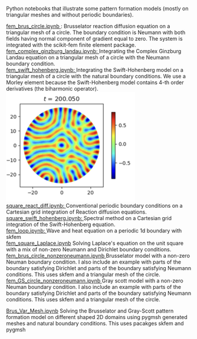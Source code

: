 Python notebooks that illustrate some pattern formation models (mostly on triangular meshes and without periodic boundaries).

<a href="https://github.com/aquillen/Pattern_Formation_FEM/blob/main/fem_brus_circle.ipynb"> 
fem_brus_circle.ipynb </a>: Brusselator reaction diffusion equation on a triangular mesh of a circle.  The boundary condition is Neumann with both fields having normal component of gradient equal to zero. The system is integrated with the scikit-fem finite element package. 


<a href="https://github.com/aquillen/Pattern_Formation_FEM/blob/main/fem_complex_ginzburg_landau.ipynb">
fem_complex_ginzburg_landau.ipynb: </a> Integrating the Complex Ginzburg Landau equation on a triangular mesh of a circle with the Neumann boundary condition. 


<br>
<a href="https://github.com/aquillen/Pattern_Formation_FEM/blob/main/fem_swift_hohenberg.ipynb">
fem_swift_hohenberg.ipynb: </a> Integrating the Swift-Hohenberg model on a triangular mesh of a circle with the natural boundary conditions.  We use a Morley element because the Swift-Hohenberg model contains 4-th order derivatives (the biharmonic operator). 

<img title="Swift-Hohenberg" alt="Alt text" src="/swift_ho_circle_mesh.png" width="350">

<br>
<a href="https://github.com/aquillen/Pattern_Formation_FEM/blob/main/square_react_dif.ipynb">
square_react_diff.ipynb: </a> Conventional periodic boundary conditions on a Cartesian grid integration of Reaction diffusion equations.

<br>
<a href="https://github.com/aquillen/Pattern_Formation_FEM/blob/main/square_swift_hohenberg.ipynb">
square_swift_hohenberg.ipynb: </a> Spectral method on a Cartesian grid integration of the Swift-Hohenberg equation. 

<br>
<a href="https://github.com/aquillen/Pattern_Formation_FEM/blob/main/fem_loop.ipynb"> fem_loop.ipynb: </a>
Wave and heat equation on a periodic 1d boundary with skfem

<br>
<a href="https://github.com/aquillen/Pattern_Formation_FEM/blob/main/fem_square_Laplace.ipynb"> fem_square_Laplace.ipynb</a> Solving Laplace's equation on the unit square with a mix of non-zero Neumann and Dirichlet boundary conditions. 

<br>
<a href="https://github.com/aquillen/Pattern_Formation_FEM/blob/main/fem_brus_circle_nonzeroneumann.ipynb"> fem_brus_circle_nonzeroneumann.ipynb </a>  Brusselator model with a non-zero Neuman boundary condition.  I also include an example with parts of the boundary satisfying Dirichlet and parts of the boundary satisfying Neumann conditions.  This uses skfem and a triangular mesh of the circle. 

<br>
<a href="https://github.com/aquillen/Pattern_Formation_FEM/blob/main/fem_GS_circle_nonzeroneumann.ipynb"> fem_GS_circle_nonzeroneumann.ipynb </a>
Gray scott model with a non-zero Neuman boundary condition.  I also include an example with parts of the boundary satisfying Dirichlet and parts of the boundary satisfying Neumann conditions.   This uses skfem and a triangular mesh of the circle. 
<br>

<a href="https://github.com/aquillen/Pattern_Formation_FEM/blob/main/Brus_Var_Mesh.ipynb"> Brus_Var_Mesh.ipynb</a>
Solving the Brusselator and Gray-Scott pattern formation model on different shaped 2D domains using pygmsh generated meshes and 
natural boundary conditions.  This uses pacakges skfem and pygmsh

<br>

